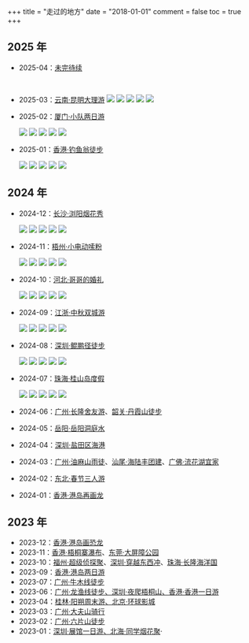 +++
title = "走过的地方"
date = "2018-01-01"
comment = false
toc = true
+++

## 2025 年

- 2025-04：[未完待续]()

    ![]()
    ![]()
    ![]()
    ![]()
    ![]()
- 2025-03：[云南·昆明大理游](https://photos.app.goo.gl/WpKNMf7TWvHbukp48)
    ![](https://photos.philohao.com/picimpact/20250827223243333.jpg)
    ![](https://photos.philohao.com/picimpact/20250827223644556.jpg)
    ![](https://photos.philohao.com/picimpact/20250828135632285.jpg)
    ![](https://photos.philohao.com/picimpact/20250828133844756.jpg)
    ![](https://photos.philohao.com/picimpact/20250828135410116.jpg)
- 2025-02：[厦门·小队两日游](https://photos.app.goo.gl/BkhYz7Lu7pc51eue9)

    ![](https://album.philohao.com/_next/image?url=https%3A%2F%2Fcycfgqqhnbqr2ozt.public.blob.vercel-storage.com%2Fphoto-lkK2yCvmt7jnm1yG.jpg&w=640&q=75)
    ![](https://album.philohao.com/_next/image?url=https%3A%2F%2Fcycfgqqhnbqr2ozt.public.blob.vercel-storage.com%2Fphoto-dqA84hw71VSINljX.jpg&w=640&q=75)
    ![](https://album.philohao.com/_next/image?url=https%3A%2F%2Fcycfgqqhnbqr2ozt.public.blob.vercel-storage.com%2Fphoto-aTbeHV1c4qB9D9Hl.jpg&w=640&q=75)
    ![](https://album.philohao.com/_next/image?url=https%3A%2F%2Fcycfgqqhnbqr2ozt.public.blob.vercel-storage.com%2Fphoto-cOf8cgcqLvq4JzgL.jpg&w=640&q=75)
    ![](https://album.philohao.com/_next/image?url=https%3A%2F%2Fcycfgqqhnbqr2ozt.public.blob.vercel-storage.com%2Fphoto-UQX6hx3nfVcQtzUP.jpg&w=640&q=75)
- 2025-01：[香港·钓鱼翁徒步](https://photos.app.goo.gl/atQoKMFaLUj6BCfq6)

    ![](https://album.philohao.com/_next/image?url=https%3A%2F%2Fcycfgqqhnbqr2ozt.public.blob.vercel-storage.com%2Fphoto-0SR7chbYwmPLXpuR.jpg&w=640&q=75)
    ![](https://album.philohao.com/_next/image?url=https%3A%2F%2Fcycfgqqhnbqr2ozt.public.blob.vercel-storage.com%2Fphoto-Rt4KbEZV0j5hM3cg.jpg&w=640&q=75)
    ![](https://album.philohao.com/_next/image?url=https%3A%2F%2Fcycfgqqhnbqr2ozt.public.blob.vercel-storage.com%2Fphoto-B0dI0b0kZLTRgdRP.jpg&w=640&q=75)
    ![](https://album.philohao.com/_next/image?url=https%3A%2F%2Fcycfgqqhnbqr2ozt.public.blob.vercel-storage.com%2Fphoto-YSiRzGmEdlFgWjxs.jpg&w=640&q=75)
    ![](https://album.philohao.com/_next/image?url=https%3A%2F%2Fcycfgqqhnbqr2ozt.public.blob.vercel-storage.com%2Fphoto-JFI01WGYwO4zHKfp.jpg&w=640&q=75)

## 2024 年

- 2024-12：[长沙·浏阳烟花秀](https://photos.app.goo.gl/2uiwYjwzm6aB1HQy7)

    ![](https://album.philohao.com/_next/image?url=https%3A%2F%2Fcycfgqqhnbqr2ozt.public.blob.vercel-storage.com%2Fphoto-v2FlRhyleTmTLwCb.jpg&w=640&q=75)
    ![](https://album.philohao.com/_next/image?url=https%3A%2F%2Fcycfgqqhnbqr2ozt.public.blob.vercel-storage.com%2Fphoto-5krcFYi9mbDvaQc0.jpg&w=640&q=75)
    ![](https://album.philohao.com/_next/image?url=https%3A%2F%2Fcycfgqqhnbqr2ozt.public.blob.vercel-storage.com%2Fphoto-n9eC8ELTdhlwS9rb.jpg&w=2048&q=75)
    ![](https://album.philohao.com/_next/image?url=https%3A%2F%2Fcycfgqqhnbqr2ozt.public.blob.vercel-storage.com%2Fphoto-8ep9p9Q1LmUnjn1I.jpg&w=640&q=75)
    ![](https://album.philohao.com/_next/image?url=https%3A%2F%2Fcycfgqqhnbqr2ozt.public.blob.vercel-storage.com%2Fphoto-eGwHggrcSOELNAng.jpg&w=640&q=75)
- 2024-11：[梧州·小电动嗦粉](https://photos.app.goo.gl/2yJHd7kiPPfocEYK6)

    ![](https://photos.philohao.com/picimpact/preview/PXL_20241117_114024667.jpg)
    ![](https://photos.philohao.com/picimpact/preview/IMG_5215.JPG)
    ![](https://photos.philohao.com/picimpact/preview/MVI_5331_exported.jpg)
    ![](https://photos.philohao.com/picimpact/IMG_5471.jpg)
    ![](https://photos.philohao.com/picimpact/preview/mmexport1731926035916.jpg)
- 2024-10：[河北·哥哥的婚礼](https://photos.app.goo.gl/D8KFzRdq2GkxZya5A)

    ![](https://photos.philohao.com/picimpact/preview/IMG_20241002_093355.jpg)
    ![](https://photos.philohao.com/picimpact/preview/IMG_20241002_212308.jpg)
    ![](https://photos.philohao.com/picimpact/preview/IMG_20241003_002312.jpg)
    ![](https://photos.philohao.com/picimpact/preview/IMG_20241003_002527.jpg)
    ![](https://photos.philohao.com/picimpact/preview/wx_camera_1728020352239.jpg)
- 2024-09：[江浙·中秋双城游](https://photos.app.goo.gl/PRJmaCMyGrGejKgF8)

    ![](https://photos.philohao.com/picimpact/preview/PXL_20240914_222843103.jpg)
    ![](https://photos.philohao.com/picimpact/preview/mmexport1726463287126.jpg)
    ![](https://photos.philohao.com/picimpact/preview/IMG_4943~2.JPG)
    ![](https://photos.philohao.com/picimpact/preview/IMG_4998~2.JPG)
    ![](https://photos.philohao.com/picimpact/preview/retouch_2024091723015045.jpg)
- 2024-08：[深圳·鲲鹏径徒步](https://photos.app.goo.gl/uyfFMqme4H82ZBRB7)

    ![](https://photos.philohao.com/picimpact/preview/PXL_20240810_124218125.jpg)
    ![](https://photos.philohao.com/picimpact/preview/PXL_20240810_123641590.jpg)
    ![](https://photos.philohao.com/picimpact/preview/IMG_20240810_132806.jpg)
    ![](https://photos.philohao.com/picimpact/preview/PXL_20240810_130626966.jpg)
    ![](https://photos.philohao.com/picimpact/preview/PXL_20240810_151754476.jpg)
- 2024-07：[珠海·桂山岛度假](https://photos.app.goo.gl/Re1SYKWBbBMqRQNU7)

    ![](https://photos.philohao.com/picimpact/preview/20240713110107_IMG_4163.jpg)
    ![](https://photos.philohao.com/picimpact/preview/20240713181223_IMG_4538.jpg)
    ![](https://photos.philohao.com/picimpact/preview/20240713175732_IMG_4512.jpg)
    ![](https://photos.philohao.com/picimpact/preview/20240713190317_IMG_4602.jpg)
    ![](https://photos.philohao.com/picimpact/preview/20240713193427_IMG_4624.jpg)
- 2024-06：[广州·长隆舍友游](https://photos.app.goo.gl/ccJFVfDVNk9FnbGw8)、[韶关·丹霞山徒步](https://photos.app.goo.gl/Jbyt8hRYRKrAUmC3A)
- 2024-05：[岳阳·岳阳洞庭水](https://photos.app.goo.gl/eU6YhVPXHDMQZqRTA)
- 2024-04：[深圳·盐田区海港](https://photos.app.goo.gl/FFcLSaSHMNHugV539)
- 2024-03：[广州·油麻山雨徒](https://photos.app.goo.gl/5EHCnMT7Gz32YbCY9)、[汕尾·海陆丰团建](https://photos.app.goo.gl/1d8GoTmigENYrtCJA)、[广佛·流花湖宜家](https://photos.app.goo.gl/fQyGAHJcwNxWkV2e6)
- 2024-02：[东北·春节三人游](https://photos.app.goo.gl/gE5oHASVkXYPAdCF7)
- 2024-01：[香港·港岛再画龙](https://photos.app.goo.gl/6AkiZPY88iCUuour7)

## 2023 年

- 2023-12：[香港·港岛画恐龙](https://photos.app.goo.gl/89YomMdFTiF49Tgs6)
- 2023-11：[香港·梧桐寨瀑布](https://photos.app.goo.gl/pA1oKYfned4upBaS6)、[东莞·大屏障公园](https://photos.app.goo.gl/GJVtDSqDrA9nE7ii6)
- 2023-10：[福州·超级侦探聚](https://photos.app.goo.gl/gD7e9TEDwrhcknb38)、[深圳·穿越东西冲](https://photos.app.goo.gl/FgPBcvgUUuXYFdjV9)、[珠海·长隆海洋国](https://photos.app.goo.gl/HhY5RXS29ogDPpVc7)
- 2023-09：[香港·港岛两日游](https://photos.app.goo.gl/T96y9uGqzWCPpz4b7)
- 2023-07：[广州·牛木线徒步](/2023/07/2023-07/#徒步牛木线)
- 2023-06：[广州·龙渔线徒步、深圳·夜爬梧桐山、香港·香港一日游](/2023/06/2023-06/#户外运动)
- 2023-04：[桂林·阳朔周末游、北京·环球影城](/2023/04/2023-04/#生活)
- 2023-03：[广州·大夫山骑行](/2023/03/2023-03/#大夫山游记)
- 2023-02：[广州·六片山徒步](/2023/02/2023-02/#六片山游记)
- 2023-01：[深圳·展馆一日游、北海·同学烟花聚](/2023/01/2023-01#生活)·